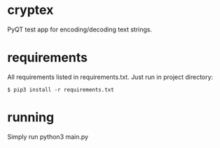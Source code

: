 # cryptex
PyQT test app for encoding/decoding text strings.

# requirements
All requirements listed in requirements.txt.
Just run in project directory:

    $ pip3 install -r requirements.txt 

# running
Simply run python3 main.py
